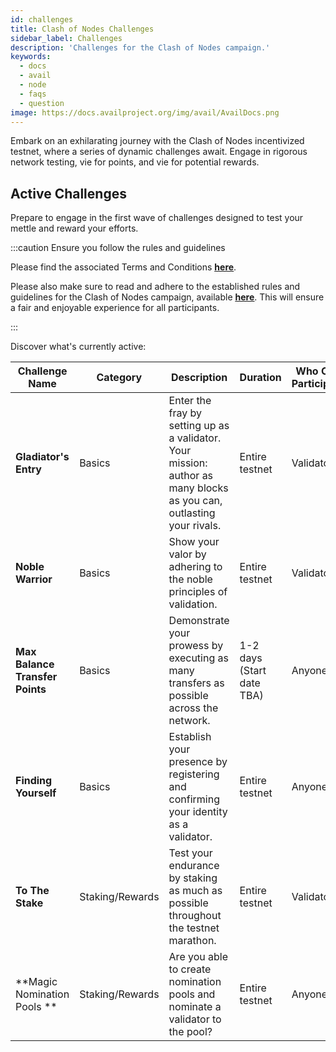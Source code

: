 ```yaml
---
id: challenges
title: Clash of Nodes Challenges
sidebar_label: Challenges
description: 'Challenges for the Clash of Nodes campaign.'
keywords:
  - docs
  - avail
  - node
  - faqs
  - question
image: https://docs.availproject.org/img/avail/AvailDocs.png
---
```


Embark on an exhilarating journey with the Clash of Nodes incentivized testnet, where a series of dynamic challenges await. Engage in rigorous network testing, vie for points, and vie for potential rewards.

## Active Challenges

Prepare to engage in the first wave of challenges designed to test your mettle and reward your efforts.

:::caution Ensure you follow the rules and guidelines

Please find the associated Terms and Conditions **[<ins>here</ins>](/docs/clash-of-nodes/toc.md)**.

Please also make sure to read and adhere to the established rules and guidelines for the Clash of Nodes campaign,
available **[<ins>here</ins>](/docs/clash-of-nodes/rules.md)**.
This will ensure a fair and enjoyable experience for all participants.

:::

Discover what's currently active:

| Challenge Name                  | Category        | Description                                                                                                          | Duration                  | Who Can Participate | Scoring Metrics                                   |
| ------------------------------- | --------------- | -------------------------------------------------------------------------------------------------------------------- | ------------------------- | ------------------- | ------------------------------------------------- |
| **Gladiator's Entry**           | Basics          | Enter the fray by setting up as a validator. Your mission: author as many blocks as you can, outlasting your rivals. | Entire testnet            | Validators          | Number of blocks authored                         |
| **Noble Warrior**               | Basics          | Show your valor by adhering to the noble principles of validation.                                                   | Entire testnet            | Validators          | Negative points for: times offline, times slashed |
| **Max Balance Transfer Points** | Basics          | Demonstrate your prowess by executing as many transfers as possible across the network.                              | 1-2 days (Start date TBA) | Anyone              | Number of successful transfers                    |
| **Finding Yourself**            | Basics          | Establish your presence by registering and confirming your identity as a validator.                                  | Entire testnet            | Anyone              | Identities added and verified                     |
| **To The Stake**                | Staking/Rewards | Test your endurance by staking as much as possible throughout the testnet marathon.                                  | Entire testnet            | Validators          | Total amount staked                               |
| **Magic Nomination Pools **     | Staking/Rewards | Are you able to create nomination pools and nominate a validator to the pool?                                        | Entire testnet            | Anyone              | Pools created, validators nominated               |
